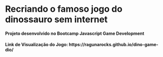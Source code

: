 # Recriando o famoso jogo do dinossauro sem internet

<h4>Projeto desenvolvido no Bootcamp Javascript Game Development</h4>

<h4>Link de Visualização do Jogo: https://ragunarocks.github.io/dino-game-dio/</h4>
